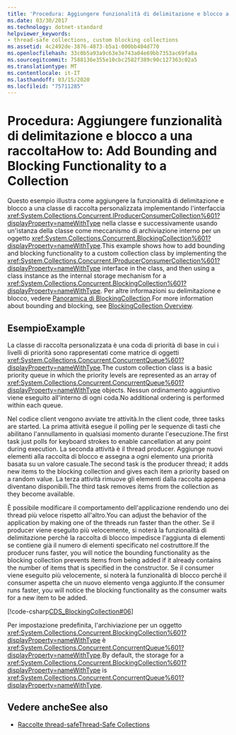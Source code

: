 ```yaml
---
title: 'Procedura: Aggiungere funzionalità di delimitazione e blocco a una raccolta'
ms.date: 03/30/2017
ms.technology: dotnet-standard
helpviewer_keywords:
- thread-safe collections, custom blocking collections
ms.assetid: 4c2492de-3876-4873-b5a1-000bb404d770
ms.openlocfilehash: 33c0b5a93a9c63e3e743a04e69bb7353ac69fa8a
ms.sourcegitcommit: 7588136e355e10cbc2582f389c90c127363c02a5
ms.translationtype: MT
ms.contentlocale: it-IT
ms.lasthandoff: 03/15/2020
ms.locfileid: "75711285"
---
```

# <a name="how-to-add-bounding-and-blocking-functionality-to-a-collection"></a><span data-ttu-id="48dd6-102">Procedura: Aggiungere funzionalità di delimitazione e blocco a una raccolta</span><span class="sxs-lookup"><span data-stu-id="48dd6-102">How to: Add Bounding and Blocking Functionality to a Collection</span></span>
<span data-ttu-id="48dd6-103">Questo esempio illustra come aggiungere la funzionalità di delimitazione e blocco a una classe di raccolta personalizzata implementando l'interfaccia <xref:System.Collections.Concurrent.IProducerConsumerCollection%601?displayProperty=nameWithType> nella classe e successivamente usando un'istanza della classe come meccanismo di archiviazione interno per un oggetto <xref:System.Collections.Concurrent.BlockingCollection%601?displayProperty=nameWithType>.</span><span class="sxs-lookup"><span data-stu-id="48dd6-103">This example shows how to add bounding and blocking functionality to a custom collection class by implementing the <xref:System.Collections.Concurrent.IProducerConsumerCollection%601?displayProperty=nameWithType> interface in the class, and then using a class instance as the internal storage mechanism for a <xref:System.Collections.Concurrent.BlockingCollection%601?displayProperty=nameWithType>.</span></span> <span data-ttu-id="48dd6-104">Per altre informazioni su delimitazione e blocco, vedere [Panoramica di BlockingCollection](../../../../docs/standard/collections/thread-safe/blockingcollection-overview.md).</span><span class="sxs-lookup"><span data-stu-id="48dd6-104">For more information about bounding and blocking, see [BlockingCollection Overview](../../../../docs/standard/collections/thread-safe/blockingcollection-overview.md).</span></span>  
  
## <a name="example"></a><span data-ttu-id="48dd6-105">Esempio</span><span class="sxs-lookup"><span data-stu-id="48dd6-105">Example</span></span>  
 <span data-ttu-id="48dd6-106">La classe di raccolta personalizzata è una coda di priorità di base in cui i livelli di priorità sono rappresentati come matrice di oggetti <xref:System.Collections.Concurrent.ConcurrentQueue%601?displayProperty=nameWithType>.</span><span class="sxs-lookup"><span data-stu-id="48dd6-106">The custom collection class is a basic priority queue in which the priority levels are represented as an array of <xref:System.Collections.Concurrent.ConcurrentQueue%601?displayProperty=nameWithType> objects.</span></span> <span data-ttu-id="48dd6-107">Nessun ordinamento aggiuntivo viene eseguito all'interno di ogni coda.</span><span class="sxs-lookup"><span data-stu-id="48dd6-107">No additional ordering is performed within each queue.</span></span>  
  
 <span data-ttu-id="48dd6-108">Nel codice client vengono avviate tre attività.</span><span class="sxs-lookup"><span data-stu-id="48dd6-108">In the client code, three tasks are started.</span></span> <span data-ttu-id="48dd6-109">La prima attività esegue il polling per le sequenze di tasti che abilitano l'annullamento in qualsiasi momento durante l'esecuzione.</span><span class="sxs-lookup"><span data-stu-id="48dd6-109">The first task just polls for keyboard strokes to enable cancellation at any point during execution.</span></span> <span data-ttu-id="48dd6-110">La seconda attività è il thread producer. Aggiunge nuovi elementi alla raccolta di blocco e assegna a ogni elemento una priorità basata su un valore casuale.</span><span class="sxs-lookup"><span data-stu-id="48dd6-110">The second task is the producer thread; it adds new items to the blocking collection and gives each item a priority based on a random value.</span></span> <span data-ttu-id="48dd6-111">La terza attività rimuove gli elementi dalla raccolta appena diventano disponibili.</span><span class="sxs-lookup"><span data-stu-id="48dd6-111">The third task removes items from the collection as they become available.</span></span>  
  
 <span data-ttu-id="48dd6-112">È possibile modificare il comportamento dell'applicazione rendendo uno dei thread più veloce rispetto all'altro.</span><span class="sxs-lookup"><span data-stu-id="48dd6-112">You can adjust the behavior of the application by making one of the threads run faster than the other.</span></span> <span data-ttu-id="48dd6-113">Se il producer viene eseguito più velocemente, si noterà la funzionalità di delimitazione perché la raccolta di blocco impedisce l'aggiunta di elementi se contiene già il numero di elementi specificato nel costruttore.</span><span class="sxs-lookup"><span data-stu-id="48dd6-113">If the producer runs faster, you will notice the bounding functionality as the blocking collection prevents items from being added if it already contains the number of items that is specified in the constructor.</span></span> <span data-ttu-id="48dd6-114">Se il consumer viene eseguito più velocemente, si noterà la funzionalità di blocco perché il consumer aspetta che un nuovo elemento venga aggiunto.</span><span class="sxs-lookup"><span data-stu-id="48dd6-114">If the consumer runs faster, you will notice the blocking functionality as the consumer waits for a new item to be added.</span></span>  
  
 [!code-csharp[CDS_BlockingCollection#06](../../../../samples/snippets/csharp/VS_Snippets_Misc/cds_blockingcollection/cs/prodcon.cs#06)]  
  
 <span data-ttu-id="48dd6-115">Per impostazione predefinita, l'archiviazione per un oggetto <xref:System.Collections.Concurrent.BlockingCollection%601?displayProperty=nameWithType> è <xref:System.Collections.Concurrent.ConcurrentQueue%601?displayProperty=nameWithType>.</span><span class="sxs-lookup"><span data-stu-id="48dd6-115">By default, the storage for a <xref:System.Collections.Concurrent.BlockingCollection%601?displayProperty=nameWithType> is <xref:System.Collections.Concurrent.ConcurrentQueue%601?displayProperty=nameWithType>.</span></span>  
  
## <a name="see-also"></a><span data-ttu-id="48dd6-116">Vedere anche</span><span class="sxs-lookup"><span data-stu-id="48dd6-116">See also</span></span>

- [<span data-ttu-id="48dd6-117">Raccolte thread-safe</span><span class="sxs-lookup"><span data-stu-id="48dd6-117">Thread-Safe Collections</span></span>](../../../../docs/standard/collections/thread-safe/index.md)
